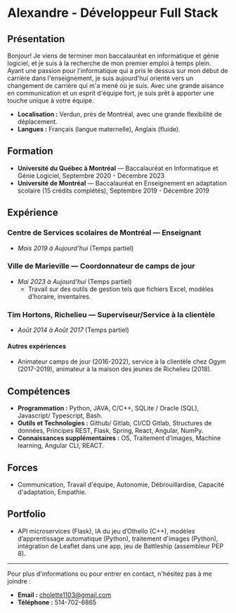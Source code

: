# Alexandre - Développeur Full Stack

## Présentation

Bonjour! Je viens de terminer mon baccalauréat en informatique et génie logiciel, et je suis à la recherche de mon premier emploi à temps plein. Ayant une passion pour l'informatique qui a pris le dessus sur mon début de carrière dans l'enseignement, je suis aujourd'hui orienté vers un changement de carrière qui m'a mené où je suis. Avec une grande aisance en communication et un esprit d'équipe fort, je suis prêt à apporter une touche unique à votre équipe.

- **Localisation :** Verdun, près de Montréal, avec une grande flexibilité de déplacement.
- **Langues :** Français (langue maternelle), Anglais (fluide).

## Formation

- **Université du Québec à Montréal** — Baccalauréat en Informatique et Génie Logiciel, Septembre 2020 - Décembre 2023
- **Université de Montréal** — Baccalauréat en Enseignement en adaptation scolaire (15 crédits complétés), Septembre 2019 - Décembre 2019

## Expérience

### Centre de Services scolaires de Montréal — Enseignant
- *Mois 2019 à Aujourd'hui* (Temps partiel)

### Ville de Marieville — Coordonnateur de camps de jour
- *Mai 2023 à Aujourd'hui* (Temps partiel)
  - Travail sur des outils de gestion tels que fichiers Excel, modèles d’horaire, inventaires.

### Tim Hortons, Richelieu — Superviseur/Service à la clientèle
- *Août 2014 à Août 2017* (Temps partiel)

#### Autres expériences
- Animateur camps de jour (2016-2022), service à la clientèle chez Ogym (2017-2019), animateur à la maison des jeunes de Richelieu (2018).

## Compétences

- **Programmation :** Python, JAVA, C/C++, SQLite / Oracle (SQL), Javascript/ Typescript, Bash.
- **Outils et Technologies :** Github/ Gitlab, CI/CD Gitlab, Structures de données, Principes REST, Flask, Spring, React, Angular, NumPy.
- **Connaissances supplémentaires :** OS, Traitement d’images, Machine learning, Angular CLI, REACT.

## Forces

- Communication, Travail d'équipe, Autonomie, Débrouillardise, Capacité d'adaptation, Empathie.

## Portfolio

- API microservices (Flask), IA du jeu d’Othello (C++), modèles d’apprentissage automatique (Python), traitement d'images (Python), intégration de Leaflet dans une app, jeu de Battleship (assembleur PEP 8).

---

Pour plus d'informations ou pour entrer en contact, n'hésitez pas à me joindre :

- **Email :** cholette1103@gmail.com
- **Téléphone :** 514-702-6865
